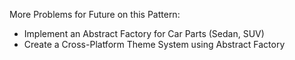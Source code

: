 
More Problems for Future on this Pattern:

* Implement an Abstract Factory for Car Parts (Sedan, SUV)
* Create a Cross-Platform Theme System using Abstract Factory
